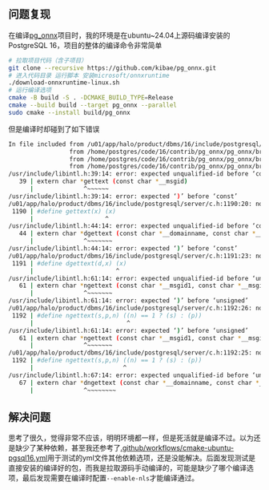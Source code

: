 ## 问题复现
在编译[pg_onnx](https://github.com/kibae/pg_onnx)项目时，我的环境是在ubuntu~24.04上源码编译安装的PostgreSQL 16，项目的整体的编译命令非常简单
```bash
# 拉取项目代码（含子项目）
git clone --recursive https://github.com/kibae/pg_onnx.git
# 进入代码目录 运行脚本 安装microsoft/onnxruntime
./download-onnxruntime-linux.sh
# 运行编译选项
cmake -B build -S . -DCMAKE_BUILD_TYPE=Release
cmake --build build --target pg_onnx --parallel
sudo cmake --install build/pg_onnx
```
但是编译时却碰到了如下错误
```bash
In file included from /u01/app/halo/product/dbms/16/include/postgresql/server/postgres.h:45,
                 from /home/postgres/code/16/contrib/pg_onnx/pg_onnx/bridge/bgworker_side/../../pg_onnx.hpp:14,
                 from /home/postgres/code/16/contrib/pg_onnx/pg_onnx/bridge/bgworker_side/bgworker_side.hpp:8,
                 from /home/postgres/code/16/contrib/pg_onnx/pg_onnx/bridge/bgworker_side/bgworker.cpp:5:
/usr/include/libintl.h:39:14: error: expected unqualified-id before ‘const’
   39 | extern char *gettext (const char *__msgid)
      |              ^~~~~~~
/usr/include/libintl.h:39:14: error: expected ‘)’ before ‘const’
/u01/app/halo/product/dbms/16/include/postgresql/server/c.h:1190:20: note: to match this ‘(’
 1190 | #define gettext(x) (x)
      |                    ^
/usr/include/libintl.h:44:14: error: expected unqualified-id before ‘const’
   44 | extern char *dgettext (const char *__domainname, const char *__msgid)
      |              ^~~~~~~~
/usr/include/libintl.h:44:14: error: expected ‘)’ before ‘const’
/u01/app/halo/product/dbms/16/include/postgresql/server/c.h:1191:23: note: to match this ‘(’
 1191 | #define dgettext(d,x) (x)
      |                       ^
/usr/include/libintl.h:61:14: error: expected unqualified-id before ‘unsigned’
   61 | extern char *ngettext (const char *__msgid1, const char *__msgid2,
      |              ^~~~~~~~
/usr/include/libintl.h:61:14: error: expected ‘)’ before ‘unsigned’
/u01/app/halo/product/dbms/16/include/postgresql/server/c.h:1192:26: note: to match this ‘(’
 1192 | #define ngettext(s,p,n) ((n) == 1 ? (s) : (p))
      |                          ^
/usr/include/libintl.h:61:14: error: expected ‘)’ before ‘unsigned’
   61 | extern char *ngettext (const char *__msgid1, const char *__msgid2,
      |              ^~~~~~~~
/u01/app/halo/product/dbms/16/include/postgresql/server/c.h:1192:25: note: to match this ‘(’
 1192 | #define ngettext(s,p,n) ((n) == 1 ? (s) : (p))
      |                         ^
/usr/include/libintl.h:67:14: error: expected unqualified-id before ‘unsigned’
   67 | extern char *dngettext (const char *__domainname, const char *__msgid1,
      |              ^~~~~~~~~

```

## 解决问题
思考了很久，觉得非常不应该，明明环境都一样，但是死活就是编译不过。以为还是缺少了某种依赖，甚至我还参考了[.github/workflows/cmake-ubuntu-pgsql16.yml](https://github.com/kibae/pg_onnx/blob/main/.github/workflows/cmake-ubuntu-pgsql16.yml)用于测试的yml文件其他依赖选项，还是没能解决。后面发现测试是直接安装的编译好的包，而我是拉取源码手动编译的，可能是缺少了哪个编译选项，最后发现需要在编译时配置`--enable-nls`才能编译通过。

